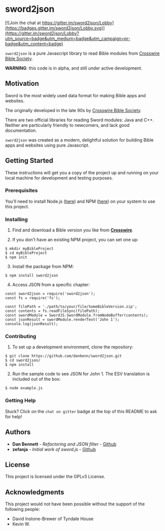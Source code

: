 # sword2json

[![Join the chat at https://gitter.im/sword2json/Lobby](https://badges.gitter.im/sword2json/Lobby.svg)](https://gitter.im/sword2json/Lobby?utm_source=badge&utm_medium=badge&utm_campaign=pr-badge&utm_content=badge)

```sword2json``` is a pure Javascript library to read Bible modules from [Crosswire Bible Society](http://crosswire.org/sword).

__WARNING__: this code is in alpha, and still under active development.

## Motivation

Sword is the most widely used data format for making Bible apps and websites. 

The  originally developed in the late 90s by [Crosswire Bible Society](http://crosswire.org/sword).

There are two official libraries for reading Sword modules: Java and C++. Neither are particularly friendly to newcomers, and lack good documentation. 

`sword2json` was created as a modern, delightful solution for building Bible apps and websites using pure Javascript.

## Getting Started

These instructions will get you a copy of the project up and running on your local machine for development and testing purposes.

### Prerequisites

You'll need to install Node.js ([here](https://nodejs.org/en/download/)) and NPM ([here](https://www.npmjs.com/get-npm)) on your system to use this project.

### Installing

1. Find and download a Bible version you like from [__Crosswire__](https://www.crosswire.org/sword/modules/ModDisp.jsp?modType=Bibles).


2. If you don't have an existing NPM project, you can set one up:
```
$ mkdir myBibleProject
$ cd myBibleProject
$ npm init
```
3. Install the package from NPM:
```
$ npm install sword2json
```
4. Access JSON from a specific chapter:
```
const sword2json = require('sword2json');
const fs = require('fs');

const filePath = './path/to/your/file/SomeBibleVersion.zip';
const contents = fs.readFileSync(filePath);
const swordModule = SwordJS.SwordModule.fromNodeBuffer(contents);
const jsonResult = swordModule.renderText('John 1');
console.log(jsonResult);
```
### Contributing

1. To set up a development environment, clone the repository:
```
$ git clone https://github.com/danbenn/sword2json.git
$ cd sword2json/
$ npm install
```
2. Run the sample code to see JSON for John 1. The ESV translation is included out of the box:

```
$ node example.js
```

### Getting Help

Stuck? Click on the `chat on gitter` badge at the top of this README to ask for help!

## Authors

* **Dan Bennett** - *Refactoring and JSON filter* - [Github](https://github.com/PurpleBooth)
* **zefanja** - *Initial work of sword.js* - [Github](https://github.com/zefanja)

## License

This project is licensed under the GPLv3 License.

## Acknowledgments
This project would not have been possible without the support of the following people: 
* David Instone-Brewer of Tyndale House
* Kevin W.

